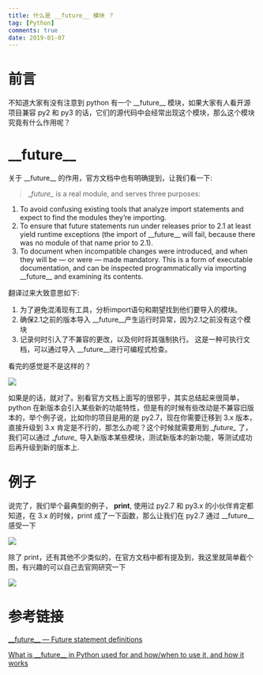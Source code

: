 ```yaml
---
title: 什么是 __future__ 模块 ？
tag: [Python]
comments: true
date: 2019-01-07
---
```





# 前言

不知道大家有没有注意到 python 有一个  \_\_future\_\_  模块，如果大家有人看开源项目兼容 py2 和 py3 的话，它们的源代码中会经常出现这个模块，那么这个模块究竟有什么作用呢？

# \_\_future\_\_

关于 \_\_future\_\_ 的作用，官方文档中也有明确提到，让我们看一下:

> \__future\__ is a real module, and serves three purposes:
1. To avoid confusing existing tools that analyze import statements and expect to find the modules they’re importing.
2. To ensure that future statements run under releases prior to 2.1 at least yield runtime exceptions (the import of \_\_future\_\_ will fail, because there was no module of that name prior to 2.1).
3. To document when incompatible changes were introduced, and when they will be — or were — made mandatory. This is a form of executable documentation, and can be inspected programmatically via importing \_\_future\_\_ and examining its contents.

翻译过来大致意思如下:

1. 为了避免混淆现有工具，分析import语句和期望找到他们要导入的模块。
2. 确保2.1之前的版本导入 \_\_future\_\_产生运行时异常，因为2.1之前没有这个模块
3. 记录何时引入了不兼容的更改，以及何时将其强制执行。 这是一种可执行文档，可以通过导入 \_\_future\_\_进行可编程式检查。

           
看完的感觉是不是这样的？

![](http://ww1.sinaimg.cn/thumbnail/006wYWbGly1fyy8rbifu0j30jg0eoab9.jpg)

如果是的话，就对了。别看官方文档上面写的很邪乎，其实总结起来很简单， python 在新版本会引入某些新的功能特性，但是有的时候有些改动是不兼容旧版本的，举个例子说，比如你的项目是用的是 py2.7，现在你需要迁移到 3.x 版本，直接升级到 3.x 肯定是不行的，那怎么办呢？这个时候就需要用到 \__future\__ 了，我们可以通过 \__future\__ 导入新版本某些模块，测试新版本的新功能，等测试成功后再升级到新的版本上.

# 例子

说完了，我们举个最典型的例子， **print**, 使用过 py2.7 和 py3.x 的小伙伴肯定都知道，在 3.x 的时候，print 成了一下函数，那么让我们在 py2.7 通过 \_\_future\_\_ 感受一下

![](http://ww1.sinaimg.cn/large/006wYWbGly1fyy9575xrej30bc04qdg1.jpg)

除了 print，还有其他不少类似的，在官方文档中都有提及到，我这里就简单截个图，有兴趣的可以自己去官网研究一下

![](http://ww1.sinaimg.cn/large/006wYWbGly1fyy97sxesuj30lo075abh.jpg)

# 参考链接

[\_\_future\_\_ — Future statement definitions](https://docs.python.org/3.6/library/__future__.html?highlight=__future__#module-__future__)

[What is \_\_future\_\_ in Python used for and how/when to use it, and how it works](https://stackoverflow.com/questions/7075082/what-is-future-in-python-used-for-and-how-when-to-use-it-and-how-it-works)
